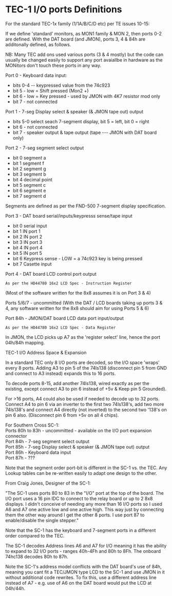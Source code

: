 <h1>TEC-1 I/O ports Definitions</h1>

For the standard TEC-1x family (1/1A/B/C/D etc) per TE issues 10-15:

If we define 'standard' monitors, as MON1 family & MON 2, then ports 0-2 are defined. With the DAT board (and JMON), ports 3, 4 & 84h are additonally defined, as follows.

NB: Many TEC add ons used various ports (3 & 4 mostly) but the code can usually be changed easily to support any port avaiallbe in hardware as the MONitors don't touch these ports in any way.

Port 0 - Keyboard data input:<br>
 - bits 0-4 -- keypressed value from the 74c923<br>
 - bit 5 - low = Shift pressed (Mon2 +)<br>
 - bit 6 - low = Key pressed - used by JMON with 4K7 resistor mod only<br>
 - bit 7 - not connected<br>

Port 1 - 7-seg Display select & speaker (& JMON tape out) output
 - bits 5-0 select seach 7-segment display, bit 5 = left, bit 0 = right
 - bit  6 - not connected
 - bit  7 - speaker output & tape output (tape --- JMON with DAT board only)

Port 2 - 7-seg segment select output<br>
 - bit 0	segment a<br>
 - bit 1	segment f<br>
 - bit 2	segment g<br>
 - bit 3	segment b<br>
 - bit 4	decimal point<br>
 - bit 5	segment c<br>
 - bit 6	segment e<br>
 - bit 7	segment d<br>

Segments are defined as per the FND-500 7-segment display specification.
	
Port 3 - DAT board serial/inputs/keypresss sense/tape input<br>
 - bit 0	serial input<br>
 - bit 1	IN port 1<br>
 - bit 2	IN port 2<br>
 - bit 3	IN port 3<br>
 - bit 4	IN port 4<br>
 - bit 5	IN port 5<br>
 - bit 6	Keypress sense - LOW = a 74c923 key is being pressed<br>
 - bit 7	Casette input<br>

Port 4 - DAT board LCD control port output

	As per the HD44780 16x2 LCD Spec - Instruction Register

(Most of the software written for the 8x8 assumes it is on Port 3 & 4)

Ports 5/6/7 - uncommitted
(With the DAT / LCD boards taking up ports 3 & 4, any software written for the 8x8 should aim for using Ports 5 & 6)

Port 84h - JMON/DAT board LCD data port input/output

	As per the HD44780 16x2 LCD Spec - Data Register

In JMON, the LCD picks up A7 as the 'register select' line, hence the port 04h/84h mapping.



TEC-1 I/O Address Space & Expansion

In a standard TEC only 8 I/O ports are decoded, so the I/O space 'wraps' every 8 ports. Adding A3 to pin 5 of the 74ls138 (disconnect pin 5 from GND and connect to A3 instead) expands this to 16 ports.

To decode ports 8-15, add another 74ls138, wired exactly as per the existing, except connect A3 to pin 6 instead of +5v & Keep pin 5 Grounded).

For >16 ports, A4 could also be used if needed to decode up to 32 ports. Connect A4 to pin 6 via an inverter to the first two 74ls138's, add two more 74ls138's and connect A4 directly (not inverted) to the second two '138's on pin 6 also. (Disconnect pin 6 from +5v on all 4 chips).


For Southern Cross SC-1:<br>
Ports 80h to 83h - uncommitted - available on the I/O port expansion connector<br>
Port 84h - 7-seg segment select output<br>
Port 85h - 7-seg Display select & speaker (& JMON tape out) output<br>
Port 86h - Keyboard data input<br>
Port 87h - ???<br>

Note that the segment order port-bit is different in the SC-1 vs. the TEC. Any Lookup tables can be re-written easily to adapt one design to the other.

From Craig Jones, Designer of the SC-1:

"The SC-1 uses ports 80 to 83 in the "I/O" port at the top of the board. The I/O port uses a 16 pin IDC to connect to the relay board or up to 2 8x8 displays. I didn't conceive of needing any more than 16 I/O ports so I used A6 and A7 one active low and one active high. This way just by connecting them the other way around I get the other 8 ports. I use port 87 to enable/disable the single stepper."

Note that the SC-1 has the keyboard and 7-segment ports in a different order compared to the TEC.

The SC-1 decodes Address lines A6 and A7 for I/O meaning it has the ability to expand to 32 I/O ports - ranges 40h-4Fh and 80h to 8Fh. The onboard 74hc138 decodes 80h to 87h.

Note the SC-1's address model conflicts with the DAT board's use of 84h, meaning you cant fit a TEC/JMON type LCD to the SC-1 and use JMON in it without additional code rewrites. To fix this, use a different address line instead of A7 - e.g. use of A6 on the DAT board would put the LCD at 04h/44h.
